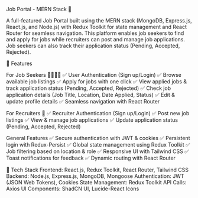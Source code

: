 Job Portal - MERN Stack 🚀

A full-featured Job Portal built using the MERN stack (MongoDB, Express.js, React.js, and Node.js) with Redux Toolkit for state management and React Router for seamless navigation. This platform enables job seekers to find and apply for jobs while recruiters can post and manage job applications. Job seekers can also track their application status (Pending, Accepted, Rejected).

🔹 Features

For Job Seekers 👨‍💼👩‍💼
✅ User Authentication (Sign up/Login)
✅ Browse available job listings
✅ Apply for jobs with one click
✅ View applied jobs & track application status (Pending, Accepted, Rejected)
✅ Check job application details (Job Title, Location, Date Applied, Status)
✅ Edit & update profile details
✅ Seamless navigation with React Router

For Recruiters 🏢
✅ Recruiter Authentication (Sign up/Login)
✅ Post new job listings
✅ View & manage job applications
✅ Update application status (Pending, Accepted, Rejected)

General Features
✅ Secure authentication with JWT & cookies
✅ Persistent login with Redux-Persist
✅ Global state management using Redux Toolkit
✅ Job filtering based on location & role
✅ Responsive UI with Tailwind CSS
✅ Toast notifications for feedback
✅ Dynamic routing with React Router

🔹 Tech Stack
Frontend: React.js, Redux Toolkit, React Router, Tailwind CSS
Backend: Node.js, Express.js, MongoDB, Mongoose
Authentication: JWT (JSON Web Tokens), Cookies
State Management: Redux Toolkit
API Calls: Axios
UI Components: ShadCN UI, Lucide-React Icons
